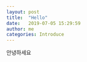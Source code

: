 ```yaml
---
layout: post
title:  "Hello"
date:   2019-07-05 15:29:59
author: me
categories: Introduce
---
```


안녕하세요